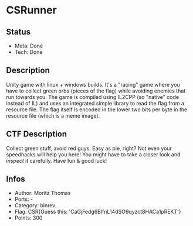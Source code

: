 CSRunner
=========

## Status
* Meta: Done
* Tech: Done

## Description
Unity game with linux + windows builds. It's a "racing" game where you have to collect green orbs (pieces of the flag) while avoiding enemies that run towards you. The game is compiled using IL2CPP (so "native" code instead of IL) and uses an integrated simple library to read the flag from a resource file. The flag itself is encoded in the lower two bits per byte in the resource file (which is a meme image). 

## CTF Description
Collect green stuff, avoid red guys. Easy as pie, right? Not even your speedhacks will help you here! You might have to take a closer look and _inspect_ it carefully. Have fun & good luck!

## Infos

* Author: Moritz Thomas
* Ports: -
* Category: binrev
* Flag: CSR{Guess this: 'CaGjFedg6BlfnL14dSO9qyzct8HACa1pREKT'}
* Points: 300
